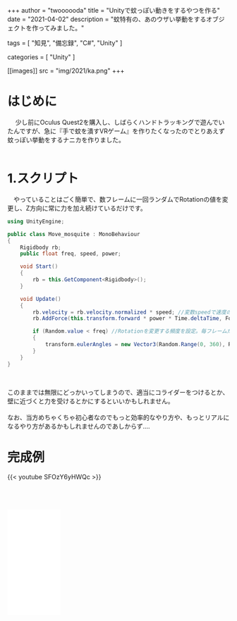 +++
author = "twoooooda"
title = "Unityで蚊っぽい動きをするやつを作る"
date = "2021-04-02"
description = "蚊特有の、あのウザい挙動をするオブジェクトを作ってみました。"

tags = [
    "知見",
    "備忘録",
    "C#",
    "Unity"
]

categories = [
    "Unity"
]

[[images]]
src = "img/2021/ka.png"
+++

# はじめに
　 少し前にOculus Quest2を購入し、しばらくハンドトラッキングで遊んでいたんですが、急に『手で蚊を潰すVRゲーム』を作りたくなったのでとりあえず蚊っぽい挙動をするナニカを作りました。 
<br> 
<br>

# 1.スクリプト
　やっていることはごく簡単で、数フレームに一回ランダムでRotationの値を変更し、Z方向に常に力を加え続けているだけです。

```cs:Move_mosquite.cs
using UnityEngine;

public class Move_mosquite : MonoBehaviour
{
    Rigidbody rb;
    public float freq, speed, power;

    void Start()
    {
        rb = this.GetComponent<Rigidbody>();
    }

    void Update()
    {
        rb.velocity = rb.velocity.normalized * speed; //変数speedで速度の設定
        rb.AddForce(this.transform.forward * power * Time.deltaTime, ForceMode.Force); //Z方向(forward)に力を加え続ける

        if (Random.value < freq) //Rotationを変更する頻度を設定。毎フレームだと頻繁過ぎるので。
        {
            transform.eulerAngles = new Vector3(Random.Range(0, 360), Random.Range(0, 360), Random.Range(0, 360));
        }
    }
}
``` 
<br>

このままでは無限にどっかいってしまうので、適当にコライダーをつけるとか、壁に近づくと力を受けるとかにするといいかもしれません。<br>
<br>
なお、当方めちゃくちゃ初心者なのでもっと効率的なやり方や、もっとリアルになるやり方があるかもしれませんのであしからず....

# 完成例

{{< youtube SFOzY6yHWQc >}} 

<br>
<br>
<br>

<iframe style="width:120px;height:240px;" marginwidth="0" marginheight="0" scrolling="no" frameborder="0" src="//rcm-fe.amazon-adsystem.com/e/cm?lt1=_blank&bc1=000000&IS2=1&bg1=FFFFFF&fc1=000000&lc1=0000FF&t=twoooooda-22&language=ja_JP&o=9&p=8&l=as4&m=amazon&f=ifr&ref=as_ss_li_til&asins=B08GCM963G&linkId=b4e6fb07c9c67cab61639650f1e8bb38"></iframe>